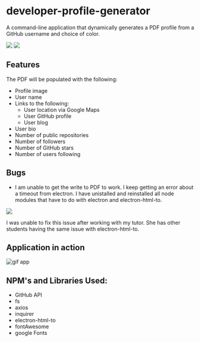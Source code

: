 # developer-profile-generator
A command-line application that dynamically generates a PDF profile from a GitHub username and choice of color.


![](https://i.imgur.com/SRdGM1P.png)
![](https://i.imgur.com/D6BUVWs.png)

## Features

The PDF will be populated with the following:

* Profile image
* User name
* Links to the following:
  * User location via Google Maps
  * User GitHub profile
  * User blog
* User bio
* Number of public repositories
* Number of followers
* Number of GitHub stars
* Number of users following


## Bugs

* I am unable to get the write to PDF to work.  I keep getting an error about a timeout from electron.  I have unistalled and reinstalled all node modules that have to do with electron and electron-html-to.  

![](https://i.imgur.com/eBf3Jsm.png)

I was unable to fix this issue after working with my tutor. She has other students having the same issue with electron-html-to.

## Application in action

![gif app](https://i.imgur.com/SlMj6rG.gif)


## NPM's and Libraries Used:

* GitHub API
* fs
* axios
* inquirer
* electron-html-to
* fontAwesome
* google Fonts
